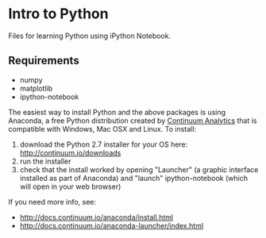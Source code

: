 # Intro to Python
Files for learning Python using iPython Notebook.

## Requirements
- numpy
- matplotlib
- ipython-notebook

The easiest way to install Python and the above packages is using Anaconda, a free Python distribution created by [Continuum Analytics](http://continuum.io/) that is compatible with Windows, Mac OSX and Linux. To install:

1. download the Python 2.7 installer for your OS here: http://continuum.io/downloads
2. run the installer
3. check that the install worked by opening "Launcher" (a graphic interface installed as part of Anaconda) and "launch" ipython-notebook (which will open in your web browser)

If you need more info, see:
- http://docs.continuum.io/anaconda/install.html
- http://docs.continuum.io/anaconda-launcher/index.html
